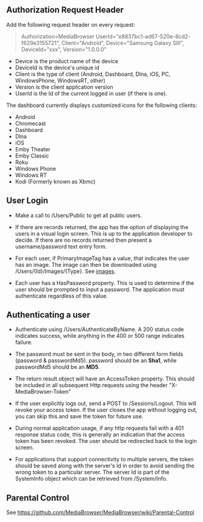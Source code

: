 ## Authorization Request Header

Add the following request header on every request:

> Authorization=MediaBrowser UserId="e8837bc1-ad67-520e-8cd2-f629e3155721", Client="Android", Device="Samsung Galaxy SIII", DeviceId="xxx", Version="1.0.0.0"

* Device is the product name of the device
* DeviceId is the device's unique id
* Client is the type of client (Android, Dashboard, Dlna, iOS, PC, WindowsPhone, WindowsRT, other)
* Version is the client application version
* UserId is the Id of the current logged in user (if there is one).

The dashboard currently displays customized icons for the following clients:

* Android
* Chromecast
* Dashboard
* Dlna
* iOS
* Emby Theater
* Emby Classic
* Roku
* Windows Phone
* Windows RT
* Kodi (Formerly known as Xbmc)

## User Login 

* Make a call to /Users/Public to get all public users.

* If there are records returned, the app has the option of displaying the users in a visual login screen. This is up to the application developer to decide. If there are no records returned then present a username/password text entry form.

* For each user, if PrimaryImageTag has a value, that indicates the user has an image. The image can then be downloaded using /Users/{Id}/Images/{Type}. See [images](https://github.com/MediaBrowser/MediaBrowser/wiki/Images).

* Each user has a HasPassword property. This is used to determine if the user should be prompted to input a password. The application must authenticate regardless of this value.

## Authenticating a user

* Authenticate using /Users/AuthenticateByName. A 200 status code indicates success, while anything in the 400 or 500 range indicates failure.

* The password must be sent in the body, in two different form fields (password & passwordMd5). password should be an **Sha1**, while passwordMd5 should be an **MD5**. 

* The return result object will have an AccessToken property. This should be included in all subsequent Http requests using the header "X-MediaBrowser-Token"

* If the user explicitly logs out, send a POST to /Sessions/Logout. This will revoke your access token. If the user closes the app without logging out, you can skip this and save the token for future use.

* During normal application usage, if any http requests fail with a 401 response status code, this is generally an indication that the access token has been revoked. The user should be redirected back to the login screen.

* For applications that support connectivity to multiple servers, the token should be saved along with the server's Id in order to avoid sending the wrong token to a particular server. The server Id is part of the SystemInfo object which can be retrieved from /System/Info.

## Parental Control

See https://github.com/MediaBrowser/MediaBrowser/wiki/Parental-Control